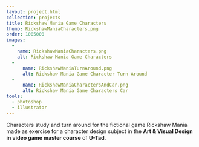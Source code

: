 ```yaml
---
layout: project.html
collection: projects
title: Rickshaw Mania Game Characters
thumb: RickshawManiaCharacters.png
order: 1005000
images:
  -
    name: RickshawManiaCharacters.png
    alt: Rickshaw Mania Game Characters
  -
      name: RickshawManiaTurnAround.png
      alt: Rickshaw Mania Game Character Turn Around
  -
      name: RickshawManiaCharactersAndCar.png
      alt: Rickshaw Mania Game Characters Car
tools:
  - photoshop
  - illustrator
---
```


Characters study and turn around for the fictional game Rickshaw Mania made as exercise for a character design subject in the **Art & Visual Design in video
game master course** of **U-Tad**.

